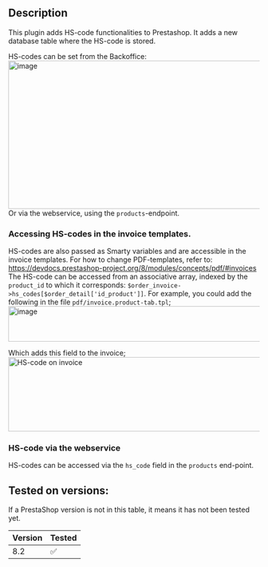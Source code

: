 ## Description
This plugin adds HS-code functionalities to Prestashop. It adds a new database table where the HS-code is stored.

HS-codes can be set from the Backoffice: <img width="1388" height="297" alt="image" src="https://github.com/user-attachments/assets/c0c76dc6-0441-45e8-a350-3304b53fc245" />
Or via the webservice, using the `products`-endpoint.

### Accessing HS-codes in the invoice templates.
HS-codes are also passed as Smarty variables and are accessible in the invoice templates. For how to change PDF-templates, refer to: https://devdocs.prestashop-project.org/8/modules/concepts/pdf/#invoices
The HS-code can be accessed from an associative array, indexed by the `product_id` to which it corresponds: `$order_invoice->hs_codes[$order_detail['id_product']]`.
For example, you could add the following in the file `pdf/invoice.product-tab.tpl`; 
<img width="818" height="71" alt="image" src="https://github.com/user-attachments/assets/680ecd5a-fd5d-45ad-bb10-1a998ad259ff" />

Which adds this field to the invoice;
<img width="982" height="149" alt="HS-code on invoice" src="https://github.com/user-attachments/assets/835e75be-e696-487a-b941-7d03adad7f1e" />

### HS-code via the webservice
HS-codes can be accessed via the `hs_code` field in the `products` end-point.

## Tested on versions:
If a PrestaShop version is not in this table, it means it has not been tested yet.
<table><thead><trow><th>Version</th><th>Tested</th></trow></thead><tbody><tr><td>8.2</td><td>✅</td></tr></tbody></table>
